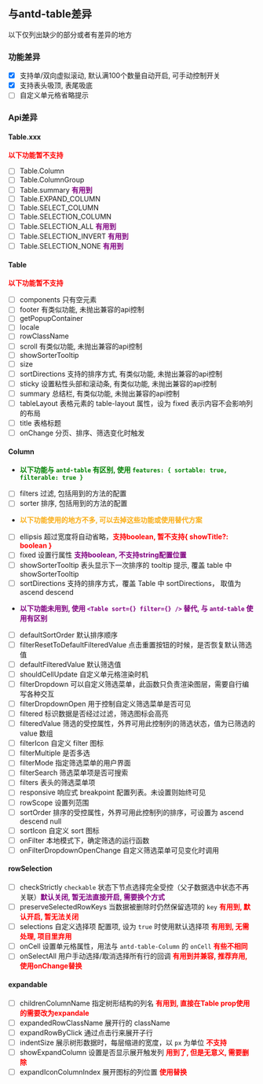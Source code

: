 ## 与antd-table差异

以下仅列出缺少的部分或者有差异的地方

### 功能差异

- [x] 支持单/双向虚拟滚动, 默认满100个数量自动开启, 可手动控制开关
- [x] 支持表头吸顶, 表尾吸底
- [ ] 自定义单元格省略提示

### Api差异

#### Table.xxx

<b style="color: red;">以下功能暂不支持</b>

- [ ] Table.Column
- [ ] Table.ColumnGroup
- [ ] Table.summary <b style="color: purple;">有用到</b>
- [ ] Table.EXPAND_COLUMN
- [ ] Table.SELECT_COLUMN
- [ ] Table.SELECTION_COLUMN
- [ ] Table.SELECTION_ALL <b style="color: purple;">有用到</b>
- [ ] Table.SELECTION_INVERT <b style="color: purple;">有用到</b>
- [ ] Table.SELECTION_NONE <b style="color: purple;">有用到</b>

#### Table

<b style="color: red;">以下功能暂不支持</b>

- [ ] components 只有空元素
- [ ] footer 有类似功能, 未抛出兼容的api控制
- [ ] getPopupContainer
- [ ] locale
- [ ] rowClassName
- [ ] scroll 有类似功能, 未抛出兼容的api控制
- [ ] showSorterTooltip
- [ ] size
- [ ] sortDirections 支持的排序方式, 有类似功能, 未抛出兼容的api控制
- [ ] sticky 设置粘性头部和滚动条, 有类似功能, 未抛出兼容的api控制
- [ ] summary 总结栏, 有类似功能, 未抛出兼容的api控制
- [ ] tableLayout 表格元素的 table-layout 属性，设为 fixed 表示内容不会影响列的布局
- [ ] title 表格标题
- [ ] onChange 分页、排序、筛选变化时触发

#### Column

- <b style="color: green;">以下功能与 `antd-table` 有区别, 使用 `features: { sortable: true, filterable: true }` </b>

- [ ] filters 过滤, 包括用到的方法的配置
- [ ] sorter 排序, 包括用到的方法的配置

- <b style="color: #faad14;">以下功能使用的地方不多, 可以去掉这些功能或使用替代方案</b>

- [ ] ellipsis 超过宽度将自动省略，<b style="color: red;">支持boolean, 暂不支持{ showTitle?: boolean }</b>
- [ ] fixed 设置行属性 <b style="color: purple;">支持boolean, 不支持string配置位置</b>
- [ ] showSorterTooltip 表头显示下一次排序的 tooltip 提示, 覆盖 table 中 showSorterTooltip
- [ ] sortDirections 支持的排序方式，覆盖 Table 中 sortDirections， 取值为 ascend descend

- <b style="color: purple;">以下功能未用到, 使用 `<Table sort={} filter={} />` 替代, 与 `antd-table` 使用有区别</b>

- [ ] defaultSortOrder 默认排序顺序
- [ ] filterResetToDefaultFilteredValue 点击重置按钮的时候，是否恢复默认筛选值
- [ ] defaultFilteredValue 默认筛选值
- [ ] shouldCellUpdate 自定义单元格渲染时机
- [ ] filterDropdown 可以自定义筛选菜单，此函数只负责渲染图层，需要自行编写各种交互
- [ ] filterDropdownOpen 用于控制自定义筛选菜单是否可见
- [ ] filtered 标识数据是否经过过滤，筛选图标会高亮
- [ ] filteredValue 筛选的受控属性，外界可用此控制列的筛选状态，值为已筛选的 value 数组
- [ ] filterIcon 自定义 filter 图标
- [ ] filterMultiple 是否多选
- [ ] filterMode 指定筛选菜单的用户界面
- [ ] filterSearch 筛选菜单项是否可搜索
- [ ] filters 表头的筛选菜单项
- [ ] responsive 响应式 breakpoint 配置列表。未设置则始终可见
- [ ] rowScope 设置列范围
- [ ] sortOrder 排序的受控属性，外界可用此控制列的排序，可设置为 ascend descend null
- [ ] sortIcon 自定义 sort 图标
- [ ] onFilter 本地模式下，确定筛选的运行函数
- [ ] onFilterDropdownOpenChange 自定义筛选菜单可见变化时调用

#### rowSelection

- [ ] checkStrictly `checkable` 状态下节点选择完全受控（父子数据选中状态不再关联）<b style="color: purple;">默认关闭, 暂无法直接开启, 需要换个方式</b>
- [ ] preserveSelectedRowKeys 当数据被删除时仍然保留选项的 `key` <b style="color: red;">有用到, 默认开启, 暂无法关闭</b>
- [ ] selections 自定义选择项 配置项, 设为 `true` 时使用默认选择项 <b style="color: red;">有用到, 无需处理,
  项目里弃用</b>
- [ ] onCell 设置单元格属性，用法与 `antd-table-Column` 的 `onCell` <b style="color: red;">有些不相同</b>
- [ ] onSelectAll 用户手动选择/取消选择所有行的回调 <b style="color: red;">有用到并兼容, 推荐弃用, 使用onChange替换</b>

#### expandable

- [ ] childrenColumnName 指定树形结构的列名 <b style="color: red;">有用到, 直接在Table prop使用的需要改为expandale</b>
- [ ] expandedRowClassName 展开行的 className
- [ ] expandRowByClick 通过点击行来展开子行
- [ ] indentSize 展示树形数据时，每层缩进的宽度，以 `px` 为单位 <b style="color: red;">不支持</b>
- [ ] showExpandColumn 设置是否显示展开触发列 <b style="color: red;">用到了, 但是无意义, 需要删除</b>
- [ ] expandIconColumnIndex 展开图标的列位置 <b style="color: red;">使用替换</b>
